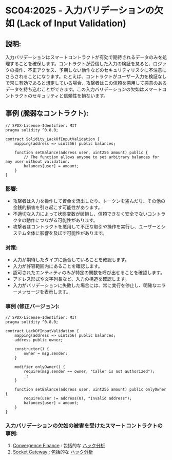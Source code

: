 # SC04:2025 - 入力バリデーションの欠如 (Lack of Input Validation)

## 説明:
入力バリデーションはスマートコントラクトが有効で期待されるデータのみを処理することを確保します。コントラクトが受信した入力の検証を怠ると、ロジックの操作、不正アクセス、予期しない動作などのセキュリティリスクに不注意にさらされることになります。たとえば、コントラクトがユーザー入力を検証なしで常に有効であると想定している場合、攻撃者はこの信頼を悪用して悪意のあるデータを持ち込むことができます。この入力バリデーションの欠如はスマートコントラクトのセキュリティと信頼性を損ないます。

## 事例 (脆弱なコントラクト):

```
// SPDX-License-Identifier: MIT
pragma solidity ^0.8.0;

contract Solidity_LackOfInputValidation {
    mapping(address => uint256) public balances;

    function setBalance(address user, uint256 amount) public {
        // The function allows anyone to set arbitrary balances for any user without validation.
        balances[user] = amount;
    }
}
```
### 影響:
- 攻撃者は入力を操作して資金を流出したり、トークンを盗んだり、その他の金銭的損害を引き起こす可能性があります。
- 不適切な入力によって状態変数が破損し、信頼できなく安全でないコントラクタの動作につながる可能性があります。
- 攻撃者はコントラクトを悪用して不正な取引や操作を実行し、ユーザーとシステム全体に影響を及ぼす可能性があります。

### 対策:
- 入力が期待したタイプに適合していることを確認します。
- 入力が許容範囲内にあることを確認します。
- 認可されたエンティティのみが特定の関数を呼び出せることを確認します。
- アドレス形式や文字列長など、入力の構造を確認します。
- 入力がバリデーションに失敗した場合には、常に実行を停止し、明確なエラーメッセージを表示します。

### 事例 (修正バージョン):
```
// SPDX-License-Identifier: MIT
pragma solidity ^0.8.0;

contract LackOfInputValidation {
    mapping(address => uint256) public balances;
    address public owner;

    constructor() {
        owner = msg.sender;
    }

    modifier onlyOwner() {
        require(msg.sender == owner, "Caller is not authorized");
        _;
    }

    function setBalance(address user, uint256 amount) public onlyOwner {
        require(user != address(0), "Invalid address");
        balances[user] = amount;
    }
}
```
### 入力バリデーションの欠如の被害を受けたスマートコントラクトの事例:
1. [Convergence Finance](https://etherscan.io/address/0x2b083beaaC310CC5E190B1d2507038CcB03E7606#code) : 包括的な [ハック分析](https://blog.solidityscan.com/convergence-finance-hack-analysis-12e6acd9ea08)
2. [Socket Gateway](https://etherscan.io/address/0x3a23F943181408EAC424116Af7b7790c94Cb97a5#code) : 包括的な [ハック分析](https://blog.solidityscan.com/socket-gateway-hack-analysis-b0e9567f7d3e)
